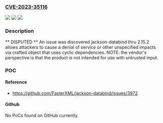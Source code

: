 ### [CVE-2023-35116](https://cve.mitre.org/cgi-bin/cvename.cgi?name=CVE-2023-35116)
![](https://img.shields.io/static/v1?label=Product&message=n%2Fa&color=blue)
![](https://img.shields.io/static/v1?label=Version&message=n%2Fa&color=blue)
![](https://img.shields.io/static/v1?label=Vulnerability&message=n%2Fa&color=brighgreen)

### Description

** DISPUTED ** An issue was discovered jackson-databind thru 2.15.2 allows attackers to cause a denial of service or other unspecified impacts via crafted object that uses cyclic dependencies. NOTE: the vendor's perspective is that the product is not intended for use with untrusted input.

### POC

#### Reference
- https://github.com/FasterXML/jackson-databind/issues/3972

#### Github
No PoCs found on GitHub currently.

